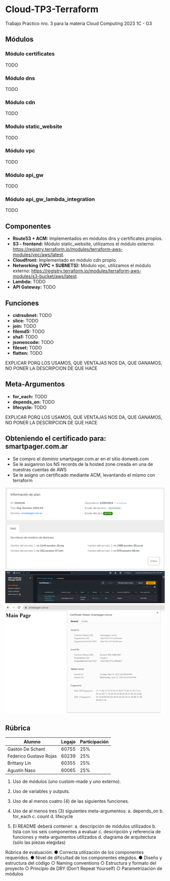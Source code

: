 # Cloud-TP3-Terraform
Trabajo Practico nro. 3 para la materia Cloud Computing 2023 1C - G3

## Módulos

### Módulo certificates

TODO
    
### Módulo dns

TODO

### Módulo cdn

TODO

### Modulo static_website

TODO
    
### Módulo vpc

TODO

### Módulo api_gw 

TODO

### Módulo api_gw_lambda_integration
    
TODO

## Componentes

- **Route53 + ACM:** Implementados en módulos dns y certificates propios.
- **S3 - frontend:** Módulo static_website, utilizamos el módulo externo: https://registry.terraform.io/modules/terraform-aws-modules/vpc/aws/latest.
- **Cloudfront:** Implementado en módulo cdn propio.
- **Networking (VPC + SUBNETS):** Módulo vpc, utilizamos el módulo externo: https://registry.terraform.io/modules/terraform-aws-modules/s3-bucket/aws/latest.
- **Lambda:** TODO
- **API Gateway:** TODO



## Funciones

- **cidrsubnet:** TODO
- **slice:** TODO
- **join:** TODO
- **filemd5:** TODO
- **sha1:** TODO
- **jsonencode:** TODO
- **fileset:** TODO
- **flatten:** TODO

EXPLICAR PORQ LOS USAMOS, QUE VENTAJAS NOS DA, QUE GANAMOS, NO PONER LA DESCRIPCION DE QUE HACE

## Meta-Argumentos

- **for_each:** TODO
- **depends_on:** TODO
- **lifecycle:** TODO

EXPLICAR PORQ LOS USAMOS, QUE VENTAJAS NOS DA, QUE GANAMOS, NO PONER LA DESCRIPCION DE QUE HACE

## Obteniendo el certificado para: smartpager.com.ar

 - Se compro el dominio smartpager.com.ar en el sitio donweb.com
 - Se le asiganron los NS records de la hosted zone creada en una de nuestras cuentas de AWS
 - Se le asigno un certificado mediante ACM, levantando el mismo con terraform
 
![alt text](https://github.com/AgustinNaso/Cloud-TP3/blob/main/donweb.png?raw=true)
![alt text](https://github.com/AgustinNaso/Cloud-TP3/blob/main/certificado.png?raw=true)
![alt text](https://github.com/AgustinNaso/Cloud-TP3/blob/main/smartpager.png?raw=true)


## Rúbrica

|  Alumno                |  Legajo  |  Participación  |
|------------------------|----------|-----------------|
|  Gastón De Schant      |  60755   |       25%       |
|  Federico Gustavo Rojas|  60239   |       25%       |
|  Brittany Lin          |  60355   |       25%       |
|  Agustín Naso          |  60065   |       25%       |


1. Uso de módulos (uno custom-made y uno externo).
2. Uso de variables y outputs.
3. Uso de al menos cuatro (4) de las siguientes funciones.
4. Uso de al menos tres (3) siguientes meta-argumentos:
a. depends_on
b. for_each
c. count
d. lifecycle


5. El README deberá contener:
a. descripción de módulos utilizados
b. lista con los seis componentes a evaluar
c. descripción y referencia de funciones y meta-argumentos utilizados
d. diagrama de arquitectura (sólo las piezas elegidas)

Rúbrica de evaluación:
● Correcta utilización de los componentes requeridos.
● Nivel de dificultad de los componentes elegidos.
● Diseño y estructura del código
○ Naming conventions
○ Estructura y formato del proyecto
○ Principio de DRY (Don’t Repeat Yourself)
○ Parametrización de módulos



